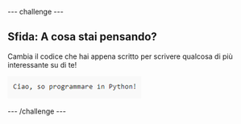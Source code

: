 --- challenge ---

## Sfida: A cosa stai pensando?

Cambia il codice che hai appena scritto per scrivere qualcosa di più interessante su di te!

![screenshot](images/me-mind.png)

--- /challenge ---